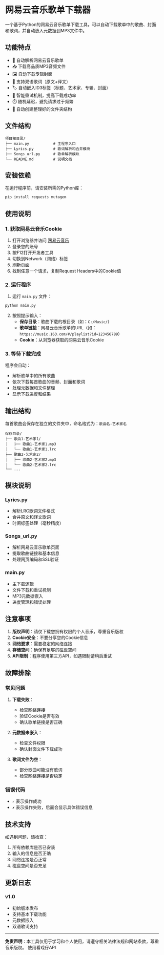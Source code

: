 # 
# 网易云音乐歌单下载器

一个基于Python的网易云音乐歌单下载工具，可以自动下载歌单中的歌曲、封面和歌词，并自动嵌入元数据到MP3文件中。

## 功能特点

- 🎵 自动解析网易云音乐歌单
- 📥 下载高品质MP3音频文件
- 🖼️ 自动下载专辑封面
- 📝 支持双语歌词（原文+译文）
- 🏷️ 自动嵌入ID3标签（标题、艺术家、专辑、封面）
- 🔄 智能重试机制，提高下载成功率
- ⏱️ 随机延迟，避免请求过于频繁
- 📁 自动创建整理好的文件夹结构

## 文件结构

```
项目根目录/
├── main.py           # 主程序入口
├── Lyrics.py         # 歌词解析和合并模块
├── Songs_url.py      # 歌单解析模块
└── README.md         # 说明文档
```

## 安装依赖

在运行程序前，请安装所需的Python库：

```bash
pip install requests mutagen
```

## 使用说明

### 1. 获取网易云音乐Cookie

1. 打开浏览器并访问 [网易云音乐](https://music.163.com)
2. 登录您的账号
3. 按F12打开开发者工具
4. 切换到Network（网络）标签
5. 刷新页面
6. 找到任意一个请求，复制Request Headers中的Cookie值

### 2. 运行程序

1. 运行 `main.py` 文件：
```bash
python main.py
```

2. 按照提示输入：
   - **保存目录**：歌曲下载的根目录（如：`C:/Music/`）
   - **歌单链接**：网易云音乐歌单的URL（如：`https://music.163.com/#/playlist?id=123456789`）
   - **Cookie**：从浏览器获取的网易云音乐Cookie

### 3. 等待下载完成

程序会自动：
- 解析歌单中的所有歌曲
- 依次下载每首歌曲的音频、封面和歌词
- 处理元数据和文件整理
- 显示下载进度和结果

## 输出结构

每首歌曲会保存在独立的文件夹中，命名格式为：`歌曲名-艺术家名`

```
保存目录/
├── 歌曲1-艺术家1/
│   ├── 歌曲1-艺术家1.mp3
│   └── 歌曲1-艺术家1.lrc
├── 歌曲2-艺术家2/
│   ├── 歌曲2-艺术家2.mp3
│   └── 歌曲2-艺术家2.lrc
└── ...
```

## 模块说明

### Lyrics.py
- 解析LRC歌词文件格式
- 合并原文和译文歌词
- 时间标签处理（毫秒精度）

### Songs_url.py
- 解析网易云音乐歌单页面
- 提取歌曲链接和基本信息
- 处理网页编码和SSL验证

### main.py
- 主下载逻辑
- 文件下载和重试机制
- MP3元数据嵌入
- 进度管理和错误处理

## 注意事项

1. **版权声明**：请仅下载您拥有权限的个人音乐，尊重音乐版权
2. **Cookie安全**：不要分享您的Cookie信息
3. **网络要求**：需要稳定的网络连接
4. **存储空间**：确保有足够的磁盘空间
5. **API限制**：程序使用第三方API，如遇限制请稍后重试

## 故障排除

### 常见问题

1. **下载失败**：
   - 检查网络连接
   - 验证Cookie是否有效
   - 确认歌单链接是否正确

2. **元数据未嵌入**：
   - 检查文件权限
   - 确认封面文件下载成功

3. **歌词文件为空**：
   - 部分歌曲可能没有歌词
   - 检查网络连接是否稳定

### 错误代码

- `✓` 表示操作成功
- `✗` 表示操作失败，后面会显示具体错误信息

## 技术支持

如遇到问题，请检查：
1. 所有依赖库是否已安装
2. 输入的信息是否正确
3. 网络连接是否正常
4. 磁盘空间是否充足

## 更新日志

### v1.0
- 初始版本发布
- 支持基本下载功能
- 元数据嵌入
- 双语歌词支持

---

**免责声明**：本工具仅用于学习和个人使用，请遵守相关法律法规和网站条款，尊重音乐版权。
使用看戏仔API
